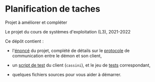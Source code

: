 # Planification de taches

Projet à améliorer et compléter

Le projet du cours de systèmes d'exploitation (L3), 2021-2022

Ce dépôt contient :

  - l'[énoncé](enonce.md) du projet, complété de détails sur le
    [protocole](protocole.md) de communication entre le démon et son
    client,

  - un [script de test](run-cassini-tests.sh) du client (`cassini`), et
    le jeu de [tests](tests) correspondant, 

  - quelques fichiers sources pour vous aider à démarrer.
